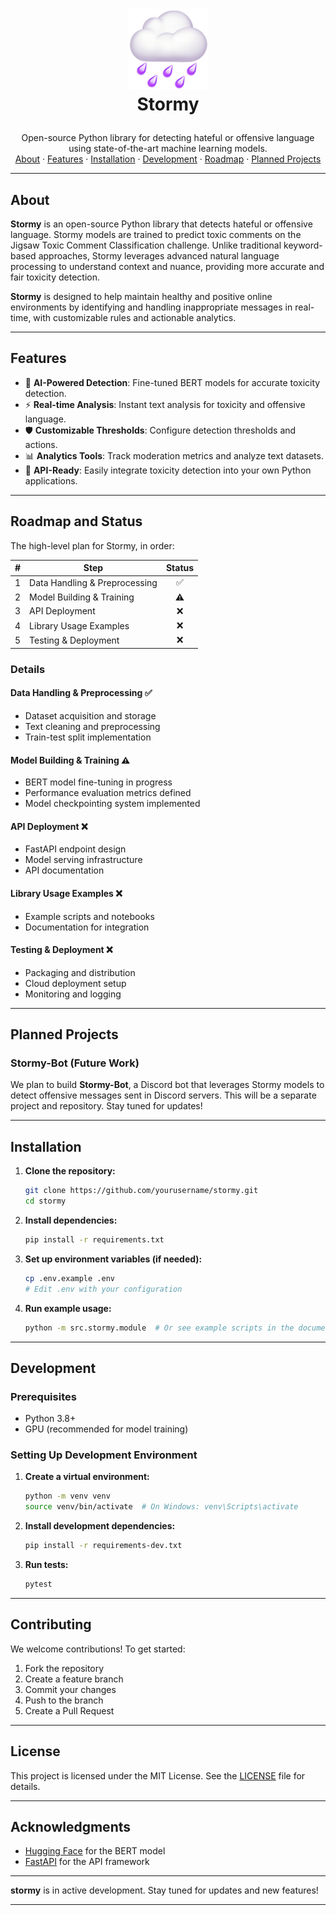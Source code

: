 <!-- LOGO -->
<h1>
<p align="center">
  <img src=".github/images/cloud_icon.png" alt="stormy logo" width="128">
  <br>Stormy
</h1>
  <p align="center">
    Open-source Python library for detecting hateful or offensive language using state-of-the-art machine learning models.
    <br />
    <a href="#about">About</a>
    ·
    <a href="#features">Features</a>
    ·
    <a href="#installation">Installation</a>
    ·
    <a href="#development">Development</a>
    ·
    <a href="#roadmap-and-status">Roadmap</a>
    ·
    <a href="#planned-projects">Planned Projects</a>
  </p>
</p>

---

## About

**Stormy** is an open-source Python library that detects hateful or offensive language. Stormy models are trained to predict toxic comments on the Jigsaw Toxic Comment Classification challenge. Unlike traditional keyword-based approaches, Stormy leverages advanced natural language processing to understand context and nuance, providing more accurate and fair toxicity detection.

**Stormy** is designed to help maintain healthy and positive online environments by identifying and handling inappropriate messages in real-time, with customizable rules and actionable analytics.

---

## Features

- 🤖 **AI-Powered Detection**: Fine-tuned BERT models for accurate toxicity detection.
- ⚡ **Real-time Analysis**: Instant text analysis for toxicity and offensive language.
- 🛡️ **Customizable Thresholds**: Configure detection thresholds and actions.
- 📊 **Analytics Tools**: Track moderation metrics and analyze text datasets.
- 🔌 **API-Ready**: Easily integrate toxicity detection into your own Python applications.

---

## Roadmap and Status

The high-level plan for Stormy, in order:

|  #  | Step                        | Status |
| :-: | --------------------------- | :----: |
|  1  | Data Handling & Preprocessing |   ✅   |
|  2  | Model Building & Training     |   ⚠️   |
|  3  | API Deployment                |   ❌   |
|  4  | Library Usage Examples        |   ❌   |
|  5  | Testing & Deployment          |   ❌   |

### Details

#### Data Handling & Preprocessing ✅
- Dataset acquisition and storage
- Text cleaning and preprocessing
- Train-test split implementation

#### Model Building & Training ⚠️
- BERT model fine-tuning in progress
- Performance evaluation metrics defined
- Model checkpointing system implemented

#### API Deployment ❌
- FastAPI endpoint design
- Model serving infrastructure
- API documentation

#### Library Usage Examples ❌
- Example scripts and notebooks
- Documentation for integration

#### Testing & Deployment ❌
- Packaging and distribution
- Cloud deployment setup
- Monitoring and logging

---

## Planned Projects

### Stormy-Bot (Future Work)

We plan to build **Stormy-Bot**, a Discord bot that leverages Stormy models to detect offensive messages sent in Discord servers. This will be a separate project and repository. Stay tuned for updates!

---

## Installation

1. **Clone the repository:**
   ```bash
   git clone https://github.com/yourusername/stormy.git
   cd stormy
   ```

2. **Install dependencies:**
   ```bash
   pip install -r requirements.txt
   ```

3. **Set up environment variables (if needed):**
   ```bash
   cp .env.example .env
   # Edit .env with your configuration
   ```

4. **Run example usage:**
   ```bash
   python -m src.stormy.module  # Or see example scripts in the documentation
   ```

---

## Development

### Prerequisites

- Python 3.8+
- GPU (recommended for model training)

### Setting Up Development Environment

1. **Create a virtual environment:**
   ```bash
   python -m venv venv
   source venv/bin/activate  # On Windows: venv\Scripts\activate
   ```

2. **Install development dependencies:**
   ```bash
   pip install -r requirements-dev.txt
   ```

3. **Run tests:**
   ```bash
   pytest
   ```

---

## Contributing

We welcome contributions! To get started:

1. Fork the repository
2. Create a feature branch
3. Commit your changes
4. Push to the branch
5. Create a Pull Request

---

## License

This project is licensed under the MIT License. See the [LICENSE](LICENSE) file for details.

---

## Acknowledgments

- [Hugging Face](https://huggingface.co/) for the BERT model
- [FastAPI](https://fastapi.tiangolo.com/) for the API framework

---

**stormy** is in active development. Stay tuned for updates and new features!

---
